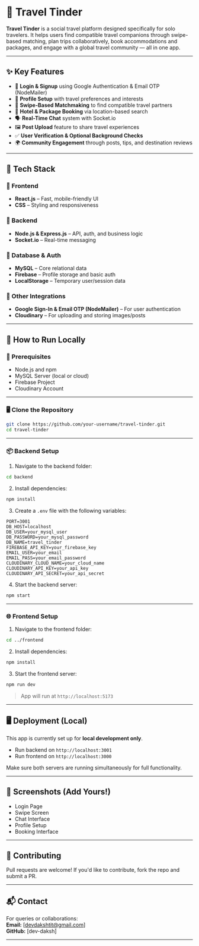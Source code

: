 
# 🧳 Travel Tinder

**Travel Tinder** is a social travel platform designed specifically for solo travelers. It helps users find compatible travel companions through swipe-based matching, plan trips collaboratively, book accommodations and packages, and engage with a global travel community — all in one app.

---

## ✨ Key Features

- 🔐 **Login & Signup** using Google Authentication & Email OTP (NodeMailer)
- 👤 **Profile Setup** with travel preferences and interests
- 🔄 **Swipe-Based Matchmaking** to find compatible travel partners
- 🏨 **Hotel & Package Booking** via location-based search
- 🗣️ **Real-Time Chat** system with Socket.io
- 🖼️ **Post Upload** feature to share travel experiences
- ✅ **User Verification & Optional Background Checks**
- 🌍 **Community Engagement** through posts, tips, and destination reviews

---
<!-- ## 📱 App Screenshots

Here are some UI previews of the app:

### 🚀 Authentication Page
![Onboarding Screen](./assets/Screenshot%202025-04-07%20at%204.32.54 PM.png)

### 🎯 Google Auth
![Profile Setup](./assets/Screenshot%202025-04-07%20at%204.33.12 PM.png) -->


## 🧱 Tech Stack

### 🔹 Frontend
- **React.js** – Fast, mobile-friendly UI
- **CSS** – Styling and responsiveness

### 🔹 Backend
- **Node.js & Express.js** – API, auth, and business logic
- **Socket.io** – Real-time messaging

### 🔹 Database & Auth
- **MySQL** – Core relational data
- **Firebase** – Profile storage and basic auth
- **LocalStorage** – Temporary user/session data

### 🔹 Other Integrations
- **Google Sign-In & Email OTP (NodeMailer)** – For user authentication
- **Cloudinary** – For uploading and storing images/posts

---

## 🚀 How to Run Locally

### 🔧 Prerequisites

- Node.js and npm
- MySQL Server (local or cloud)
- Firebase Project
- Cloudinary Account

---

### 🖥️ Clone the Repository

```bash
git clone https://github.com/your-username/travel-tinder.git
cd travel-tinder
```

---

### 📦 Backend Setup

1. Navigate to the backend folder:

```bash
cd backend
```

2. Install dependencies:

```bash
npm install
```

3. Create a `.env` file with the following variables:

```env
PORT=3001
DB_HOST=localhost
DB_USER=your_mysql_user
DB_PASSWORD=your_mysql_password
DB_NAME=travel_tinder
FIREBASE_API_KEY=your_firebase_key
EMAIL_USER=your_email
EMAIL_PASS=your_email_password
CLOUDINARY_CLOUD_NAME=your_cloud_name
CLOUDINARY_API_KEY=your_api_key
CLOUDINARY_API_SECRET=your_api_secret
```

4. Start the backend server:

```bash
npm start
```

---

### 🌐 Frontend Setup

1. Navigate to the frontend folder:

```bash
cd ../frontend
```

2. Install dependencies:

```bash
npm install
```

3. Start the frontend server:

```bash
npm run dev
```

> App will run at `http://localhost:5173`

---

## 🖥️ Deployment (Local)

This app is currently set up for **local development only**.

- Run backend on `http://localhost:3001`
- Run frontend on `http://localhost:3000`

Make sure both servers are running simultaneously for full functionality.

---

## 📸 Screenshots (Add Yours!)

- Login Page  
- Swipe Screen  
- Chat Interface  
- Profile Setup  
- Booking Interface  

---

## 🤝 Contributing

Pull requests are welcome! If you'd like to contribute, fork the repo and submit a PR.

---

## 📬 Contact

For queries or collaborations:  
**Email:** [<a>devdakshtit@gmail.com</a>]  
**GitHub:** [dev-daksh]

---
